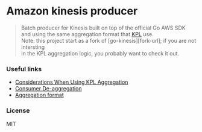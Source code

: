# Amazon kinesis producer 
> Batch producer for Kinesis built on top of the official Go AWS SDK  
and using the same aggregation format that [KPL][kpl-url] use.  
Note: this project start as a fork of [go-kinesis][fork-url]; if you are not intersting  
in the KPL aggregation logic, you probably want to check it out.

### Useful links
- [Considerations When Using KPL Aggregation][kpl-aggregation]
- [Consumer De-aggregation][de-aggregation]
- [Aggregation format](/aggregation-format.md])


### License
MIT


[kpl-url]: https://github.com/awslabs/amazon-kinesis-producer
[go-kinesis]: https://github.com/tj/go-kinesis
[de-aggregation]: http://docs.aws.amazon.com/kinesis/latest/dev/kinesis-kpl-consumer-deaggregation.html
[kpl-aggregation]: http://docs.aws.amazon.com/kinesis/latest/dev/kinesis-producer-adv-aggregation.html

